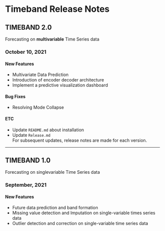 # Timeband Release Notes
## **TIMEBAND 2.0** 
Forecasting on **multivariable** Time Series data

### October 10, 2021
#### New Features
- Multivariate Data Prediction
- Introduction of encoder decoder architecture
- Implement a predictive visualization dashboard

#### Bug Fixes
- Resolving Mode Collapse

#### ETC
- Update `README.md` about installation
- Update `Release.md` </br>
  For subsequent updates, release notes are made for each version.
---

## **TIMEBAND 1.0** 
Forecasting on singlevariable Time Series data

### September, 2021
#### New Features
- Future data prediction and band formation
- Missing value detection and Imputation on single-variable times series data
- Outlier detection and correction on single-variable time series data
